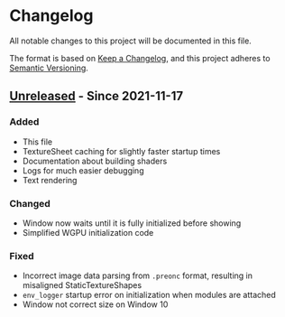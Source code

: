 # Changelog
All notable changes to this project will be documented in this file.

The format is based on [Keep a Changelog](https://keepachangelog.com/en/1.0.0/),
and this project adheres to [Semantic Versioning](https://semver.org/spec/v2.0.0.html).

## [Unreleased] - Since 2021-11-17
### Added
- This file
- TextureSheet caching for slightly faster startup times
- Documentation about building shaders
- Logs for much easier debugging
- Text rendering

### Changed
- Window now waits until it is fully initialized before showing
- Simplified WGPU initialization code

### Fixed
- Incorrect image data parsing from `.preonc` format, resulting in misaligned StaticTextureShapes
- `env_logger` startup error on initialization when modules are attached
- Window not correct size on Window 10

[Unreleased]: https://github.com/Hugo4IT/PreonEngine/
